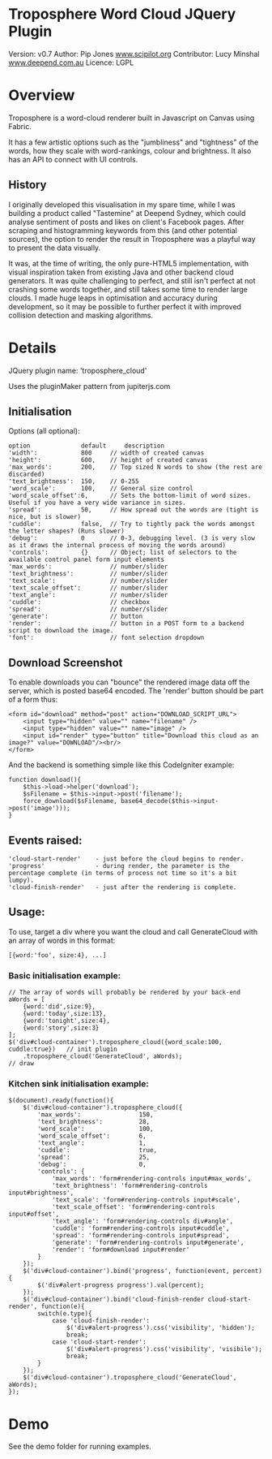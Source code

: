 # Troposphere Word Cloud JQuery Plugin

Version: v0.7
Author: Pip Jones www.scipilot.org
Contributor: Lucy Minshal www.deepend.com.au
Licence: LGPL

# Overview

Troposphere is a word-cloud renderer built in Javascript on Canvas using Fabric. 

It has a few artistic options such as the "jumbliness" and "tightness" of the words, 
how they scale with word-rankings, colour and brightness. 
It also has an API to connect with UI controls.

## History 

I originally developed this visualisation in my spare time, while I was building a product
called "Tastemine" at Deepend Sydney, which could analyse sentiment of posts and likes on client's Facebook pages.
After scraping and histogramming keywords from this (and other potential sources),
the option to render the result in Troposphere was a playful way to present the data visually.

It was, at the time of writing, the only pure-HTML5 implementation, with visual inspiration taken from existing Java and other backend cloud generators.
It was quite challenging to perfect, and still isn't perfect at not crashing some words together, 
and still takes some time to render large clouds. I made huge leaps in optimisation and accuracy during development, 
so it may be possible to further perfect it with improved collision detection and masking algorithms.


# Details

JQuery plugin name: 'troposphere_cloud'
 
Uses the pluginMaker pattern from jupiterjs.com

## Initialisation 

Options (all optional):

	option				default		description
	'width':			800 	// width of created canvas
	'height':			600,	// height of created canvas
	'max_words':		200,	// Top sized N words to show (the rest are discarded)
	'text_brightness':	150,	// 0-255 
	'word_scale':		100,	// General size control
	'word_scale_offset':6,		// Sets the bottom-limit of word sizes. Useful if you have a very wide variance in sizes.
 	'spread':			50,		// How spread out the words are (tight is nice, but is slower)
 	'cuddle':			false,	// Try to tightly pack the words amongst the letter shapes? (Runs slower)
	'debug':			0		// 0-3, debugging level. (3 is very slow as it draws the internal process of moving the words around)
	'controls':			{}		// Object; list of selectors to the available control panel form input elements
 	'max_words':				// number/slider
 	'text_brightness':			// number/slider
 	'text_scale':				// number/slider
 	'text_scale_offset':		// number/slider
 	'text_angle':				// number/slider
 	'cuddle':					// checkbox
 	'spread':					// number/slider
 	'generate':					// button
 	'render': 					// button in a POST form to a backend script to download the image.
 	'font': 					// font selection dropdown

## Download Screenshot

To enable downloads you can "bounce" the rendered image data off the server, which is posted base64 encoded.
The 'render' button should be part of a form thus:

	<form id="download" method="post" action="DOWNLOAD_SCRIPT_URL">
		<input type="hidden" value="" name="filename" />
		<input type="hidden" value="" name="image" />
		<input id="render" type="button" title="Download this cloud as an image?" value="DOWNLOAD"/><br/>
	</form>

And the backend is something simple like this CodeIgniter example:

	function download(){
 		$this->load->helper('download');
 		$sFilename = $this->input->post('filename');
 		force_download($sFilename, base64_decode($this->input->post('image')));
 	}


## Events raised:

	'cloud-start-render' 	- just before the cloud begins to render.
	'progress'				- during render, the parameter is the percentage complete (in terms of process not time so it's a bit lumpy).
	'cloud-finish-render' 	- just after the rendering is complete.

## Usage:

To use, target a div where you want the cloud and call GenerateCloud with an array of words in this format: 

	[{word:'foo', size:4}, ...]

### Basic initialisation example:

	// The array of words will probably be rendered by your back-end
 	aWords = [
		{word:'did',size:9},
		{word:'today',size:13},
		{word:'tonight',size:4},
		{word:'story',size:3}
	];
 	$('div#cloud-container').troposphere_cloud({word_scale:100, cuddle:true}) 	// init plugin
		.troposphere_cloud('GenerateCloud', aWords);							// draw

### Kitchen sink initialisation example:

	$(document).ready(function(){
		$('div#cloud-container').troposphere_cloud({
			'max_words':				150,
			'text_brightness':			28,
			'word_scale':				100,
			'word_scale_offset':		6,
			'text_angle':				1,
			'cuddle':					true,
			'spread':					25,
			'debug':					0,
			'controls':	{
				'max_words': 'form#rendering-controls input#max_words',
				'text_brightness': 'form#rendering-controls input#brightness',
				'text_scale': 'form#rendering-controls input#scale',
				'text_scale_offset': 'form#rendering-controls input#offset',
				'text_angle': 'form#rendering-controls div#angle',
				'cuddle': 'form#rendering-controls input#cuddle',
				'spread': 'form#rendering-controls input#spread',
				'generate': 'form#rendering-controls input#generate',
				'render': 'form#download input#render'
			}
		});
		$('div#cloud-container').bind('progress', function(event, percent){
			$('div#alert-progress progress').val(percent);
		});
		$('div#cloud-container').bind('cloud-finish-render cloud-start-render', function(e){
			switch(e.type){
				case 'cloud-finish-render':
					$('div#alert-progress').css('visibility', 'hidden');
					break;
				case 'cloud-start-render':
					$('div#alert-progress').css('visibility', 'visibile');
					break;
			}
		});
		$('div#cloud-container').troposphere_cloud('GenerateCloud', aWords);
	});

# Demo

See the demo folder for running examples.
